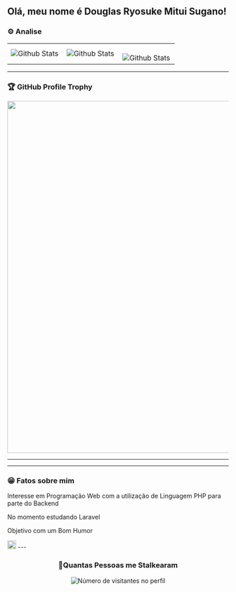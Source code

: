 ## Olá, meu nome é Douglas Ryosuke Mitui Sugano!

### ⚙️ Analise

<table>
  <tr>
    <td>
      <img
        align="left"
        src="https://github-readme-stats.vercel.app/api?username=Drmsugano&theme=dark&hide_border=false&include_all_commits=true"
        alt="Github Stats"
      />
    </td>
    <td>
      <img
        align="left"
        src="https://github-readme-stats.vercel.app/api/top-langs/?username=Drmsugano&theme=dark&hide_border=false&include_all_commits=true&count_private=true&layout=compact"
        alt="Github Stats"
      />
    </td>
    <td>
      <br />
      <img
        align="left"
        src="https://github-readme-streak-stats.herokuapp.com/?user=Drmsugano&theme=dark&hide_border=false"
        alt="Github Stats"
      />
    </td>
  </tr>
</table>

--- 

### 🏆 GitHub Profile Trophy

<p align="center">
  <a
    href="https://github.com/ryo-ma/github-profile-trophy"
    title="repositório de troféus"
  >
    <img
      width="800"
      src="https://github-profile-trophy.vercel.app/?username=Drmsugano&column=8&theme=darkhub&no-frame=true&no-bg=true"
    />
  </a>
</p>

---
---
### 😁 Fatos sobre mim
 <p>Interesse em Programação Web com a utilização de Linguagem PHP para parte do Backend</p>
 <p>No momento estudando Laravel</p>
 <p>Objetivo com um Bom Humor</p>

  <img src="" width="20px" height="20px">
---

<div align="center">
  <h3><b>📍Quantas Pessoas me Stalkearam</b></h3>
</div>

<p align="center">
  <img
    src="https://profile-counter.glitch.me/Drmsugano/count.svg"
    alt="Número de visitantes no perfil"
  />
</p>
